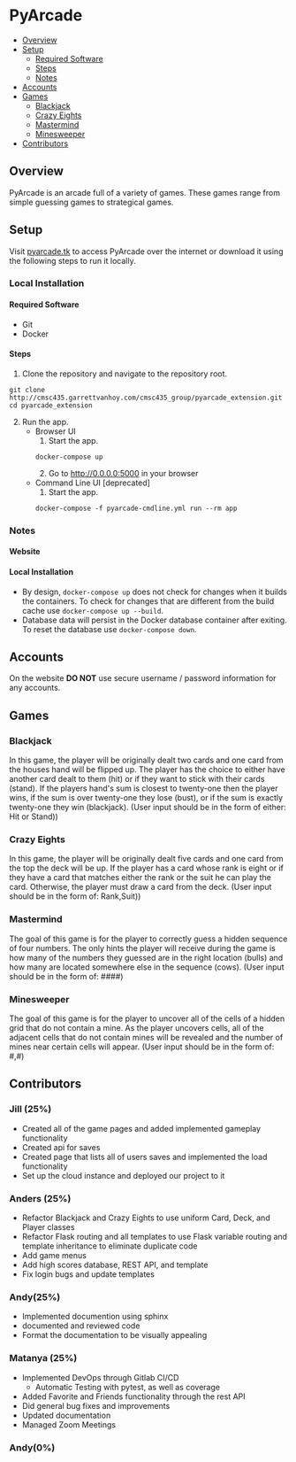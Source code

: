 # PyArcade
- [Overview](#overview)
- [Setup](#setup)
  - [Required Software](#required-software)
  - [Steps](#steps)
  - [Notes](#notes)
- [Accounts](#accounts)
- [Games](#games)
  - [Blackjack](#blackjack)
  - [Crazy Eights](#crazy-eights)
  - [Mastermind](#mastermind)
  - [Minesweeper](#minesweeper)
- [Contributors](#contributors)

## Overview
PyArcade is an arcade full of a variety of games. These games range from simple guessing games to strategical games. 


## Setup
Visit [pyarcade.tk](http://pyarcade.tk) to
access PyArcade over the internet or download it using the following steps to
run it locally.

### Local Installation
#### Required Software
- Git
- Docker

#### Steps
1. Clone the repository and navigate to the repository root.  
```
git clone http://cmsc435.garrettvanhoy.com/cmsc435_group/pyarcade_extension.git
cd pyarcade_extension
```
2. Run the app.
   - Browser UI
     1. Start the app.
     ```
     docker-compose up
     ```
     2. Go to http://0.0.0.0:5000 in your browser
   - Command Line UI [deprecated]
     1. Start the app.
     ```
     docker-compose -f pyarcade-cmdline.yml run --rm app
     ```

### Notes
#### Website

#### Local Installation
- By design, `docker-compose up` does not check for changes when it builds the
containers. To check for changes that are different from the build cache use
`docker-compose up --build`.
- Database data will persist in the Docker database container after exiting. To
reset the database use `docker-compose down`.

## Accounts
On the website **DO NOT** use secure username / password information for any accounts.

## Games
### Blackjack
In this game, the player will be originally dealt two cards and one card from the houses hand will be flipped up. The player has
the choice to either have another card dealt to them (hit) or if they want to stick with their cards (stand). If the players hand's sum
is closest to twenty-one then the player wins, if the sum is over twenty-one they lose (bust), or if the sum is exactly twenty-one they win (blackjack). (User input should be in the form of either: Hit or Stand))

### Crazy Eights
In this game, the player will be originally dealt five cards and one card from the top the deck will be up. If the player has a 
card whose rank is eight or if they have a card that matches either the rank or the suit he can play the card. 
Otherwise, the player must draw a card from the deck. (User input should be in the form of: Rank,Suit))

### Mastermind
The goal of this game is for the player to correctly guess a hidden sequence of four numbers. The only hints the player will receive during the game is how many of the numbers they guessed 
are in the right location (bulls) and how many are located somewhere else in the sequence (cows). 
(User input should be in the form of: ####)

### Minesweeper
The goal of this game is for the player to uncover all of the cells of a hidden grid that do not contain a mine. As the player
uncovers cells, all of the adjacent cells that do not contain mines will be revealed and the number of mines near certain cells will appear.
(User input should be in the form of: #,#)

## Contributors
### Jill (25%)
- Created all of the game pages and added implemented gameplay functionality
- Created api for saves
- Created page that lists all of users saves and implemented the load functionality
- Set up the cloud instance and deployed our project to it

### Anders (25%)
- Refactor Blackjack and Crazy Eights to use uniform Card, Deck, and Player classes
- Refactor Flask routing and all templates to use Flask variable routing and
template inheritance to eliminate duplicate code
- Add game menus
- Add high scores database, REST API, and template
- Fix login bugs and update templates

### Andy(25%)
- Implemented documention using sphinx 
- documented and reviewed code 
- Format the documentation to be visually appealing 

### Matanya (25%)
- Implemented DevOps through Gitlab CI/CD
  - Automatic Testing with pytest, as well as coverage
- Added Favorite and Friends functionality through the rest API
- Did general bug fixes and improvements
- Updated documentation
- Managed Zoom Meetings

### Andy(0%)

